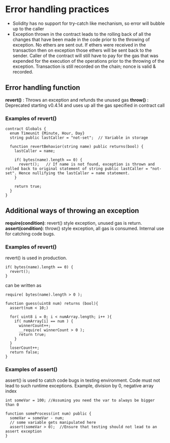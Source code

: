 # Error handling practices

+ Solidity has no support for try-catch like mechanism, so error will bubble up to the caller
+ Exception thrown in the contract leads to the rolling back of all the changes that have been made in the code prior to the throwing of exception. No ethers are sent out. If ethers were received in the transaction then on exception those ethers will be sent back to the sender. Caller of the contract will still have to pay for the gas that was expended for the execution of the operations prior to the throwing of the exception. Transaction is still recorded on the chain; nonce is valid & recorded.

## Error handling function
__revert()__ : Throws an exception and refunds the unused gas
__throw()__ : Deprecated starting v0.4.14 and uses up all the gas specified in contract call


### Examples of revert()
```
contract Globals {
  enum Timeunit {Minute, Hour, Day}
  string public lastCaller = "not-set";  // Variable in storage

  function revertBehavior(string name) public returns(bool) {
    lastCaller = name;

    if( bytes(name).length == 0) {
      revert();   // If name is not found, exception is thrown and rolled back to original statement of string public lastCaller = "not-set". Hence nullifying the lastCaller = name statement.  
    }

    return true;
  }
}
```

## Additional ways of throwing an exception
__require(condition)__: revert() style exception, unused gas is return.  
__assert(condition)__: throw() style exception, all gas is consumed. Internal use for catching code bugs.

### Examples of revert()
revert() is used in production.
```
if( bytes(name).length == 0) {
  revert();   
}
```
can be written as
```
require( bytes(name).length > 0 );
```
```
function guess(uint8 num) returns (bool){
  assert(num < 10;)

  for( uint8 i = 0; i < numArray.length; i++ ){
    if( numArray[i] == num ) {
      winnerCount++;
      __require( winnerCount > 0 );
      return true;
    }
  }
  loserCount++;
  return false;
}
```

### Examples of assert()
assert() is used to catch code bugs in testing environment. Code must not lead to such runtime exceptions. Example, division by 0, negative array index
```
int someVar = 100; //Assuming you need the var to always be bigger than 0

function someProcess(int num) public {
  someVar = someVar - num;
  // some variable gets manipulated here
  assert(someVar > 0);  //Ensure that testing should not lead to an assert exception
}
